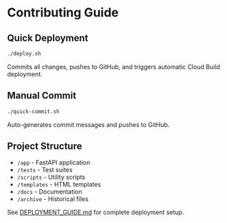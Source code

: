 # Contributing Guide

## Quick Deployment
```bash
./deploy.sh
```

Commits all changes, pushes to GitHub, and triggers automatic Cloud Build deployment.

## Manual Commit
```bash
./quick-commit.sh
```

Auto-generates commit messages and pushes to GitHub.

## Project Structure
- `/app` - FastAPI application
- `/tests` - Test suites
- `/scripts` - Utility scripts
- `/templates` - HTML templates
- `/docs` - Documentation
- `/archive` - Historical files

See [DEPLOYMENT_GUIDE.md](DEPLOYMENT_GUIDE.md) for complete deployment setup.

